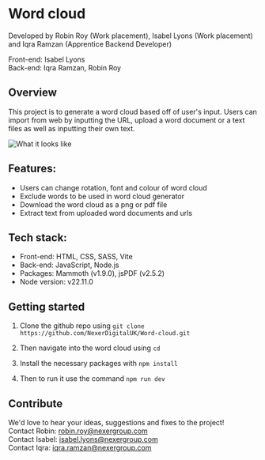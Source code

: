 # Word cloud
Developed by Robin Roy (Work placement), Isabel Lyons (Work placement) and Iqra Ramzan (Apprentice Backend Developer)

Front-end: Isabel Lyons\
Back-end: Iqra Ramzan, Robin Roy

## Overview
This project is to generate a word cloud based off of user's input. Users can import from web by inputting the URL, upload a word document or a text files as well as inputting their own text.

![What it looks like](https://github.com/NexerDigitalUK/Word-cloud/blob/main/Word_cloud.png)
## Features:

- Users can change rotation, font and colour of word cloud
- Exclude words to be used in word cloud generator 
- Download the word cloud as a png or pdf file
- Extract text from uploaded word documents and urls


## Tech stack:

- Front-end: HTML, CSS, SASS, Vite
- Back-end: JavaScript, Node.js
- Packages: Mammoth (v1.9.0), jsPDF (v2.5.2)
- Node version: v22.11.0

## Getting started

 1. Clone the github repo using ``git clone https://github.com/NexerDigitalUK/Word-cloud.git``
 
 2. Then navigate into the word cloud using ``cd ``
 
 3. Install the necessary packages with  ``npm install``  
 
  4. Then to run it use the command  ``npm run dev``
    
## Contribute
We'd love to hear your ideas, suggestions and fixes to the project!\
Contact Robin: robin.roy@nexergroup.com\
Contact Isabel: isabel.lyons@nexergroup.com\
Contact Iqra: iqra.ramzan@nexergroup.com
